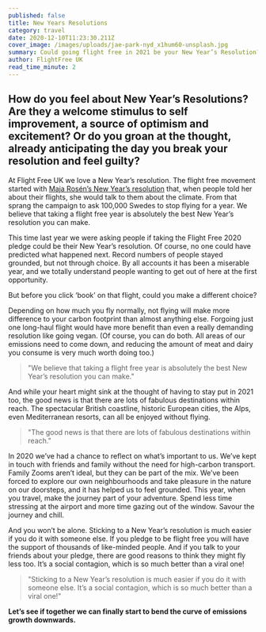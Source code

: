 ```yaml
---
published: false
title: New Years Resolutions
category: travel
date: 2020-12-10T11:23:30.211Z
cover_image: /images/uploads/jae-park-nyd_x1hum60-unsplash.jpg
summary: Could going flight free in 2021 be your New Year’s Resolution?
author: FlightFree UK
read_time_minute: 2
---
```

## How do you feel about New Year’s Resolutions? Are they a welcome stimulus to self improvement, a source of optimism and excitement? Or do you groan at the thought, already anticipating the day you break your resolution and feel guilty?

At Flight Free UK we love a New Year’s resolution. The flight free movement started with [Maja Rosén’s New Year’s resolution](https://flightfree.co.uk/post/the-best-new-years-resolution-ever/) that, when people told her about their flights, she would talk to them about the climate. From that sprang the campaign to ask 100,000
Swedes to stop flying for a year. We believe that taking a flight free year is
absolutely the best New Year’s resolution you can make.

This time last year we were asking people if taking the Flight Free 2020 pledge
could be their New Year’s resolution. Of course, no one could have predicted
what happened next. Record numbers of people stayed grounded, but not
through choice. By all accounts it has been a miserable year, and we totally
understand people wanting to get out of here at the first opportunity.

But before you click ‘book’ on that flight, could you make a different choice?

Depending on how much you fly normally, not flying will make more difference
to your carbon footprint than almost anything else. Forgoing just one long-haul
flight would have more benefit than even a really demanding resolution like
going vegan. (Of course, you can do both. All areas of our emissions need to come
down, and reducing the amount of meat and dairy you consume is very much
worth doing too.)

> "We believe that taking a flight free year is absolutely the best New Year’s resolution you can make."

And while your heart might sink at the thought of having to stay put in 2021 too,
the good news is that there are lots of fabulous destinations within reach. The
spectacular British coastline, historic European cities, the Alps, even
Mediterranean resorts, can all be enjoyed without flying.

> "The good news is that there are lots of fabulous destinations within reach."

In 2020 we’ve had a chance to reflect on what’s important to us. We’ve kept in
touch with friends and family without the need for high-carbon transport. Family
Zooms aren’t ideal, but they can be part of the mix. We’ve been forced to explore
our own neighbourhoods and take pleasure in the nature on our doorsteps, and
it has helped us to feel grounded. This year, when you travel, make the journey
part of your adventure. Spend less time stressing at the airport and more time
gazing out of the window. Savour the journey and chill.

And you won’t be alone. Sticking to a New Year’s resolution is much easier if you
do it with someone else. If you pledge to be flight free you will have the support
of thousands of like-minded people. And if you talk to your friends about your
pledge, there are good reasons to think they might fly less too. It’s a social
contagion, which is so much better than a viral one! 

> "Sticking to a New Year’s resolution is much easier if you
> do it with someone else. It’s a social contagion, which is so much better than a viral one!"

**Let’s see if together we can finally start to bend the curve of emissions growth downwards.**